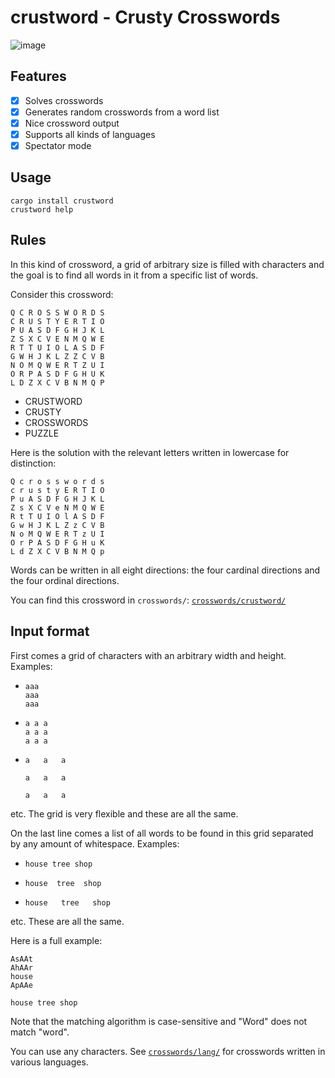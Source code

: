 # crustword - Crusty Crosswords

![image](https://user-images.githubusercontent.com/89065441/139863074-101ae732-9e63-4dcf-970d-29d0018707c6.png)

## Features

* [X] Solves crosswords
* [X] Generates random crosswords from a word list
* [X] Nice crossword output
* [X] Supports all kinds of languages
* [X] Spectator mode

## Usage

```
cargo install crustword
crustword help
```

## Rules

In this kind of crossword, a grid of arbitrary size is filled with characters and the goal is to find all words in it from a specific list of words.

Consider this crossword:

```cr
Q C R O S S W O R D S
C R U S T Y E R T I O
P U A S D F G H J K L
Z S X C V E N M Q W E
R T T U I O L A S D F
G W H J K L Z Z C V B
N O M Q W E R T Z U I
O R P A S D F G H U K
L D Z X C V B N M Q P
```

* CRUSTWORD
* CRUSTY
* CROSSWORDS
* PUZZLE

Here is the solution with the relevant letters written in lowercase for distinction:

```cr
Q c r o s s w o r d s
c r u s t y E R T I O
P u A S D F G H J K L
Z s X C V e N M Q W E
R t T U I O l A S D F
G w H J K L Z z C V B
N o M Q W E R T z U I
O r P A S D F G H u K
L d Z X C V B N M Q p​
```
<!-- The above code block content ends with a zero-width space to make the last 'p' have the correct color -->

Words can be written in all eight directions: the four cardinal directions and the four ordinal directions.

You can find this crossword in `crosswords/`: [`crosswords/crustword/`](crosswords/crustword/)

## Input format

First comes a grid of characters with an arbitrary width and height.
Examples:

* ```
  aaa
  aaa
  aaa
  ```
* ```
  a a a
  a a a
  a a a
  ```
* ```
  a   a   a

  a   a   a

  a   a   a
  ```
etc.
The grid is very flexible and these are all the same.

On the last line comes a list of all words to be found in this grid separated by any amount of whitespace.
Examples:
* ```
  house tree shop
  ```
* ```
  house  tree  shop
  ```
* ```
  house   tree   shop
  ```
etc.
These are all the same.

Here is a full example:

```
AsAAt
AhAAr
house
ApAAe

house tree shop
```

Note that the matching algorithm is case-sensitive and "Word" does not match "word".

You can use any characters. See [`crosswords/lang/`](crosswords/lang/) for crosswords written in various languages.
